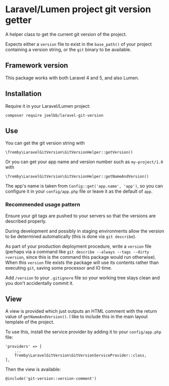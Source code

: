 Laravel/Lumen project git version getter
========================================

A helper class to get the current git version of the project.

Expects either a `version` file to exist in the `base_path()` of your project
containing a version string, or the `git` binary to be available.

Framework version
-----------------

This package works with both Laravel 4 and 5, and also Lumen.

Installation
------------

Require it in your Laravel/Lumen project:

    composer require joelbb/laravel-git-version

Use
---

You can get the git version string with

    \Tremby\LaravelGitVersion\GitVersionHelper::getVersion()

Or you can get your app name and version number such as `my-project/1.0` with

    \Tremby\LaravelGitVersion\GitVersionHelper::getNameAndVersion()

The app's name is taken from `Config::get('app.name', 'app')`, so you can
configure it in your `config/app.php` file or leave it as the default of `app`.

### Recommended usage pattern

Ensure your git tags are pushed to your servers
so that the versions are described properly.

During development and possibly in staging environments
allow the version to be determined automatically
(this is done via `git describe`).

As part of your production deployment procedure,
write a `version` file (perhaps via a command like
`git describe --always --tags --dirty >version`,
since this is the command this package would run otherwise).
When this `version` file exists the package will use its contents
rather than executing `git`, saving some processor and IO time.

Add `/version` to your `.gitignore` file
so your working tree stays clean and you don't accidentally commit it.

View
----

A view is provided which just outputs an HTML comment with the return value of
`getNameAndVersion()`. I like to include this in the main layout template of the
project.

To use this, install the service provider by adding it to your `config/app.php`
file:

    'providers' => [
        ...
        Tremby\LaravelGitVersion\GitVersionServiceProvider::class,
    ],

Then the view is available:

    @include('git-version::version-comment')
